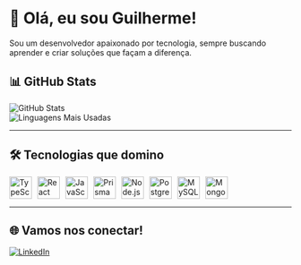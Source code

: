 # 👋 Olá, eu sou Guilherme!  

Sou um desenvolvedor apaixonado por tecnologia, sempre buscando aprender e criar soluções que façam a diferença.  

## 📊 GitHub Stats

![GitHub Stats](https://github-readme-stats.vercel.app/api?username=SEU_USERNAME&show_icons=true&theme=radical)  
![Linguagens Mais Usadas](https://github-readme-stats.vercel.app/api/top-langs/?username=SEU_USERNAME&layout=compact&theme=radical)  

---

## 🛠️ Tecnologias que domino

<div style="display: flex; flex-wrap: wrap; gap: 10px;">
  <img src="https://cdn.jsdelivr.net/gh/devicons/devicon/icons/typescript/typescript-original.svg" width="40" height="40" alt="TypeScript"/>
  <img src="https://cdn.jsdelivr.net/gh/devicons/devicon/icons/react/react-original.svg" width="40" height="40" alt="React"/>
  <img src="https://cdn.jsdelivr.net/gh/devicons/devicon/icons/javascript/javascript-original.svg" width="40" height="40" alt="JavaScript"/>
  <img src="https://avatars.githubusercontent.com/u/17219288?s=200&v=4" width="40" height="40" alt="Prisma"/>
  <img src="https://cdn.jsdelivr.net/gh/devicons/devicon/icons/nodejs/nodejs-original.svg" width="40" height="40" alt="Node.js"/>
  <img src="https://cdn.jsdelivr.net/gh/devicons/devicon/icons/postgresql/postgresql-original.svg" width="40" height="40" alt="PostgreSQL"/>
  <img src="https://cdn.jsdelivr.net/gh/devicons/devicon/icons/mysql/mysql-original.svg" width="40" height="40" alt="MySQL"/>
  <img src="https://cdn.jsdelivr.net/gh/devicons/devicon/icons/mongodb/mongodb-original.svg" width="40" height="40" alt="MongoDB"/>
</div>

---

## 🌐 Vamos nos conectar!

[![LinkedIn](https://img.shields.io/badge/LinkedIn-0077B5?style=for-the-badge&logo=linkedin&logoColor=white)](https://www.linkedin.com/in/SEU_LINKEDIN/)